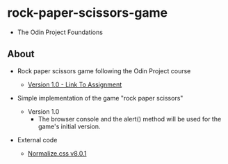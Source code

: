 # rock-paper-scissors-game

- The Odin Project Foundations

## About

- Rock paper scissors game following the Odin Project course

  - [Version 1.0 - Link To Assignment](https://www.theodinproject.com/lessons/foundations-rock-paper-scissors)

- Simple implementation of the game "rock paper scissors"
  - Version 1.0
    - The browser console and the alert() method will be used for the game's initial version.
    
- External code
  - [Normalize.css v8.0.1](https://necolas.github.io/normalize.css/)

